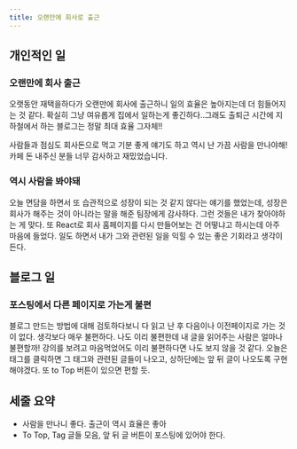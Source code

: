 ```yaml
---
title: 오랜만에 회사로 출근
---
```


## 개인적인 일

### 오랜만에 회사 출근

오랫동안 재택을하다가 오랜만에 회사에 출근하니 일의 효율은 높아지는데 더 힘들어지는 것 같다. 확실히 그냥 여유롭게 집에서 일하는게 좋긴하다..그래도 출퇴근 시간에 지하철에서 하는 블로그는 정말 최대 효율 그자체!!

사람들과 점심도 회사돈으로 먹고 기분 좋게 얘기도 하고 역시 난 가끔 사람을 만나야해! 카페 돈 내주신 분들 너무 감사하고 재밌었습니다.

### 역시 사람을 봐야돼

오늘 면담을 하면서 또 습관적으로 성장이 되는 것 같지 않다는 얘기를 했었는데, 성장은 회사가 해주는 것이 아니라는 말을 해준 팀장에게 감사하다. 그런 것들은 내가 찾아야하는 게 맞다. 또 React로 회사 홈페이지를 다시 만들어보는 건 어떻냐고 하시는데 아주 마음에 들었다. 일도 하면서 내가 그와 관련된 일을 익힐 수 있는 좋은 기회라고 생각이 든다.

## 블로그 일

### 포스팅에서 다른 페이지로 가는게 불편

블로그 만드는 방법에 대해 검토하다보니 다 읽고 난 후 다음이나 이전페이지로 가는 것이 없다. 생각보다 매우 불편하다. 나도 이리 불편한데 내 글을 읽어주는 사람은 얼마나 불편할까! 강의를 보려고 마음먹었어도 이리 불편하다면 나도 보지 않을 것 같다. 오늘은 태그를 클릭하면 그 태그와 관련된 글들이 나오고, 상하단에는 앞 뒤 글이 나오도록 구현해야겠다. 또 to Top 버튼이 있으면 편할 듯.

## 세줄 요약

- 사람을 만나니 좋다. 출근이 역시 효율은 좋아
- To Top, Tag 글들 모음, 앞 뒤 글 버튼이 포스팅에 있어야 한다.
